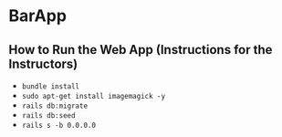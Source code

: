 # BarApp

## How to Run the Web App (Instructions for the Instructors)

- `bundle install`
- `sudo apt-get install imagemagick -y`
- `rails db:migrate`
- `rails db:seed`
- `rails s -b 0.0.0.0`
